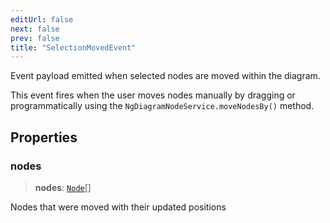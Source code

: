 ```yaml
---
editUrl: false
next: false
prev: false
title: "SelectionMovedEvent"
---
```


Event payload emitted when selected nodes are moved within the diagram.

This event fires when the user moves nodes manually by dragging or programmatically
using the `NgDiagramNodeService.moveNodesBy()` method.

## Properties

### nodes

> **nodes**: [`Node`](/docs/api/types/node/)[]

Nodes that were moved with their updated positions
